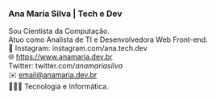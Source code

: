### Ana Maria Silva | Tech e Dev
Sou Cientista da Computação.<br>
Atuo como Analista de TI e Desenvolvedora Web Front-end.<br>
🔗 Instagram: instagram.com/ana.tech.dev<br>
🌐 https://www.anamaria.dev.br<br>
Twitter: twitter.com/_anamariasilva_<br>
✉️ email@anamaria.dev.br<br>
👩🏽‍💻 Tecnologia e Informática.<br>


<!--
**anamariasilva/anamariasilva** is a ✨ _special_ ✨ repository because its `README.md` (this file) appears on your GitHub profile.
Vi
Here are some ideas to get you started:

- 🔭 I’m currently working on ...
- 🌱 I’m currently learning ...
- 👯 I’m looking to collaborate on ...
- 🤔 I’m looking for help with ...
- 💬 Ask me about ...
- 📫 How to reach me: ...
- 😄 Pronouns: ...
- ⚡ Fun fact: ...
-->
